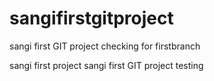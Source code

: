 # sangifirstgitproject

sangi first GIT project
checking for firstbranch

sangi first project
sangi first GIT project testing

